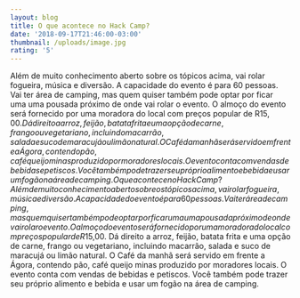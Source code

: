 ```yaml
---
layout: blog
title: O que acontece no Hack Camp?
date: '2018-09-17T21:46:00-03:00'
thumbnail: /uploads/image.jpg
rating: '5'
---
```

Além de muito conhecimento aberto sobre os tópicos acima, vai rolar fogueira, música e diversão.
A capacidade do evento é para 60 pessoas. Vai ter área de camping, mas quem quiser também pode optar por ficar uma uma pousada próximo de onde vai rolar o evento.
O almoço do evento será fornecido por uma moradora do local com preços popular de R$15,00. Dá direito a arroz, feijão, batata frita e uma opção de carne, frango ou vegetariano, incluindo macarrão, salada e suco de maracujá ou limão natural.
O Café da manhã será servido em frente a Ágora, contendo pão, café queijo minas produzido por moradores locais.
O evento conta com vendas de bebidas e petiscos. Você também pode trazer seu próprio alimento e bebida e usar um fogão na área de camping.
O que acontece no Hack Camp?
Além de muito conhecimento aberto sobre os tópicos acima, vai rolar fogueira, música e diversão.
A capacidade do evento é para 60 pessoas. Vai ter área de camping, mas quem quiser também pode optar por ficar uma uma pousada próximo de onde vai rolar o evento.
O almoço do evento será fornecido por uma moradora do local com preços popular de R$15,00. Dá direito a arroz, feijão, batata frita e uma opção de carne, frango ou vegetariano, incluindo macarrão, salada e suco de maracujá ou limão natural.
O Café da manhã será servido em frente a Ágora, contendo pão, café queijo minas produzido por moradores locais.
O evento conta com vendas de bebidas e petiscos. Você também pode trazer seu próprio alimento e bebida e usar um fogão na área de camping.
